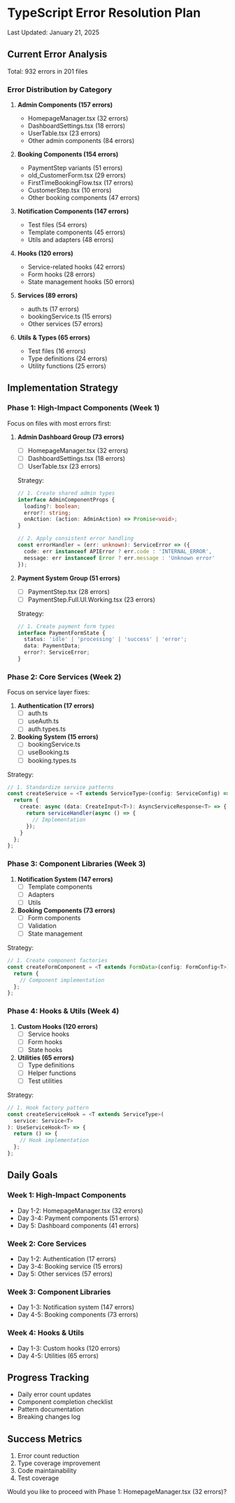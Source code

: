 # TypeScript Error Resolution Plan
Last Updated: January 21, 2025

## Current Error Analysis
Total: 932 errors in 201 files

### Error Distribution by Category

1. **Admin Components (157 errors)**
   - HomepageManager.tsx (32 errors)
   - DashboardSettings.tsx (18 errors)
   - UserTable.tsx (23 errors)
   - Other admin components (84 errors)

2. **Booking Components (154 errors)**
   - PaymentStep variants (51 errors)
   - old_CustomerForm.tsx (29 errors)
   - FirstTimeBookingFlow.tsx (17 errors)
   - CustomerStep.tsx (10 errors)
   - Other booking components (47 errors)

3. **Notification Components (147 errors)**
   - Test files (54 errors)
   - Template components (45 errors)
   - Utils and adapters (48 errors)

4. **Hooks (120 errors)**
   - Service-related hooks (42 errors)
   - Form hooks (28 errors)
   - State management hooks (50 errors)

5. **Services (89 errors)**
   - auth.ts (17 errors)
   - bookingService.ts (15 errors)
   - Other services (57 errors)

6. **Utils & Types (65 errors)**
   - Test files (16 errors)
   - Type definitions (24 errors)
   - Utility functions (25 errors)

## Implementation Strategy

### Phase 1: High-Impact Components (Week 1)
Focus on files with most errors first:

1. **Admin Dashboard Group (73 errors)**
   - [ ] HomepageManager.tsx (32 errors)
   - [ ] DashboardSettings.tsx (18 errors)
   - [ ] UserTable.tsx (23 errors)

   Strategy:
   ```typescript
   // 1. Create shared admin types
   interface AdminComponentProps {
     loading?: boolean;
     error?: string;
     onAction: (action: AdminAction) => Promise<void>;
   }

   // 2. Apply consistent error handling
   const errorHandler = (err: unknown): ServiceError => ({
     code: err instanceof APIError ? err.code : 'INTERNAL_ERROR',
     message: err instanceof Error ? err.message : 'Unknown error'
   });
   ```

2. **Payment System Group (51 errors)**
   - [ ] PaymentStep.tsx (28 errors)
   - [ ] PaymentStep.Full.UI.Working.tsx (23 errors)

   Strategy:
   ```typescript
   // 1. Create payment form types
   interface PaymentFormState {
     status: 'idle' | 'processing' | 'success' | 'error';
     data: PaymentData;
     error?: ServiceError;
   }
   ```

### Phase 2: Core Services (Week 2)
Focus on service layer fixes:

1. **Authentication (17 errors)**
   - [ ] auth.ts
   - [ ] useAuth.ts
   - [ ] auth.types.ts

2. **Booking System (15 errors)**
   - [ ] bookingService.ts
   - [ ] useBooking.ts
   - [ ] booking.types.ts

Strategy:
```typescript
// 1. Standardize service patterns
const createService = <T extends ServiceType>(config: ServiceConfig) => {
  return {
    create: async (data: CreateInput<T>): AsyncServiceResponse<T> => {
      return serviceHandler(async () => {
        // Implementation
      });
    }
  };
};
```

### Phase 3: Component Libraries (Week 3)

1. **Notification System (147 errors)**
   - [ ] Template components
   - [ ] Adapters
   - [ ] Utils

2. **Booking Components (73 errors)**
   - [ ] Form components
   - [ ] Validation
   - [ ] State management

Strategy:
```typescript
// 1. Create component factories
const createFormComponent = <T extends FormData>(config: FormConfig<T>) => {
  return {
    // Component implementation
  };
};
```

### Phase 4: Hooks & Utils (Week 4)

1. **Custom Hooks (120 errors)**
   - [ ] Service hooks
   - [ ] Form hooks
   - [ ] State hooks

2. **Utilities (65 errors)**
   - [ ] Type definitions
   - [ ] Helper functions
   - [ ] Test utilities

Strategy:
```typescript
// 1. Hook factory pattern
const createServiceHook = <T extends ServiceType>(
  service: Service<T>
): UseServiceHook<T> => {
  return () => {
    // Hook implementation
  };
};
```

## Daily Goals

### Week 1: High-Impact Components
- Day 1-2: HomepageManager.tsx (32 errors)
- Day 3-4: Payment components (51 errors)
- Day 5: Dashboard components (41 errors)

### Week 2: Core Services
- Day 1-2: Authentication (17 errors)
- Day 3-4: Booking service (15 errors)
- Day 5: Other services (57 errors)

### Week 3: Component Libraries
- Day 1-3: Notification system (147 errors)
- Day 4-5: Booking components (73 errors)

### Week 4: Hooks & Utils
- Day 1-3: Custom hooks (120 errors)
- Day 4-5: Utilities (65 errors)

## Progress Tracking
- Daily error count updates
- Component completion checklist
- Pattern documentation
- Breaking changes log

## Success Metrics
1. Error count reduction
2. Type coverage improvement
3. Code maintainability
4. Test coverage

Would you like to proceed with Phase 1: HomepageManager.tsx (32 errors)?
